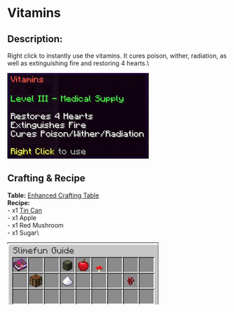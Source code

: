 # Vitamins

## Description:

Right click to instantly use the vitamins.  It cures poison, wither, radiation, as well as extinguishing fire and restoring 4 hearts.\


![](<../../../../.gitbook/assets/image (125).png>)

## Crafting & Recipe

**Table:** [Enhanced Crafting Table](../../basic-machines/enhanced-crafting-table.md)\
**Recipe:**\
\- x1 [Tin Can](../../miscellaneous-items/tin-can.md)\
\- x1 Apple\
\- x1 Red Mushroom\
\- x1 Sugar\


![Crafting Recipe for Vitamins](<../../../../.gitbook/assets/image (126).png>)
